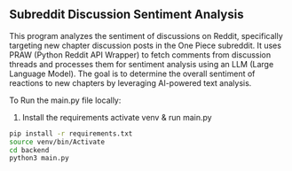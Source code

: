 ## Subreddit Discussion Sentiment Analysis
This program analyzes the sentiment of discussions on Reddit, specifically targeting new chapter discussion posts in the One Piece subreddit. It uses PRAW (Python Reddit API Wrapper) to fetch comments from discussion threads and processes them for sentiment analysis using an LLM (Large Language Model). The goal is to determine the overall sentiment of reactions to new chapters by leveraging AI-powered text analysis.

To Run the main.py file locally:
1. Install the requirements activate venv & run main.py
  ```sh
  pip install -r requirements.txt
  source venv/bin/Activate
  cd backend
  python3 main.py
  ```